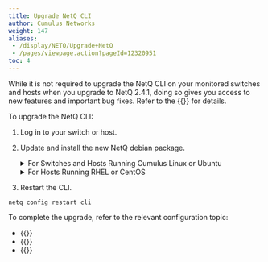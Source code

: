 ```yaml
---
title: Upgrade NetQ CLI
author: Cumulus Networks
weight: 147
aliases:
 - /display/NETQ/Upgrade+NetQ
 - /pages/viewpage.action?pageId=12320951
toc: 4
---
```

While it is not required to upgrade the NetQ CLI on your monitored switches and hosts when you upgrade to NetQ 2.4.1, doing so gives you access to new features and important bug fixes. Refer to the {{<link title="Cumulus NetQ 2.4 Release Notes" text="release notes">}} for details.

To upgrade the NetQ CLI:

1. Log in to your switch or host.

2. Update and install the new NetQ debian package.

    <details><summary>For Switches and Hosts Running Cumulus Linux or Ubuntu</summary>

    ```
    sudo apt-get update
    sudo apt-get install -y netq-apps
    ```

    </details>
    <details><summary>For Hosts Running RHEL or CentOS</summary>

    ```
    sudo yum update
    sudo yum install netq-apps
    ```

    </details>

3. Restart the CLI.

```
netq config restart cli
```

To complete the upgrade, refer to the relevant configuration topic:

- {{<link title="Install and Configure the NetQ CLI on Cumulus Linux Switches">}}
- {{<link title="Install and Configure the NetQ CLI on Ubuntu Servers">}}
- {{<link title="Install and Configure the NetQ CLI on RHEL and CentOS Servers">}}

<!-- - {{<link title="Configure the NetQ CLI on a Cumulus Linux Switch">}}
- {{<link title="Configure the NetQ CLI on an Ubuntu Server">}}
- {{<link title="Configure the NetQ CLI on a RHEL or CentOS Server">}} -->
